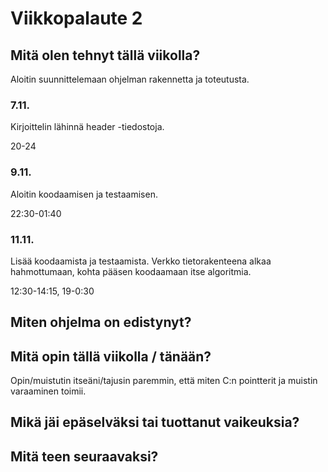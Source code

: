 # Viikkopalaute 2

## Mitä olen tehnyt tällä viikolla?
Aloitin suunnittelemaan ohjelman rakennetta ja toteutusta.
### 7.11.
Kirjoittelin lähinnä header -tiedostoja.

20-24

### 9.11.
Aloitin koodaamisen ja testaamisen.

22:30-01:40

### 11.11.
Lisää koodaamista ja testaamista. Verkko tietorakenteena alkaa hahmottumaan, kohta pääsen koodaamaan itse algoritmia.

12:30-14:15, 19-0:30

## Miten ohjelma on edistynyt?

## Mitä opin tällä viikolla / tänään?
Opin/muistutin itseäni/tajusin paremmin, että miten C:n pointterit ja muistin varaaminen toimii.

## Mikä jäi epäselväksi tai tuottanut vaikeuksia?

## Mitä teen seuraavaksi?